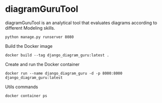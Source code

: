 diagramGuruTool
=================

diagramGuruTool is an analytical tool that evaluates diagrams according to different Modeling skills.

```
python manage.py runserver 8080
```

Build the Docker image
```
docker build --tag django_diagram_guru:latest .
```

Create and run the Docker container
```
docker run --name django_diagram_guru -d -p 8000:8000 django_diagram_guru:latest
``` 

Utils commands
```
docker container ps
```